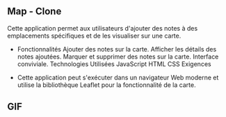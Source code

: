 ## Map - Clone

Cette application permet aux utilisateurs d'ajouter des notes à des emplacements spécifiques et de les visualiser sur une carte.

- Fonctionnalités
Ajouter des notes sur la carte.
Afficher les détails des notes ajoutées.
Marquer et supprimer des notes sur la carte.
Interface conviviale.
Technologies Utilisées
JavaScript
HTML
CSS
Exigences

- Cette application peut s'exécuter dans un navigateur Web moderne et utilise la bibliothèque Leaflet pour la fonctionnalité de la carte.




## GIF


<img src="" />